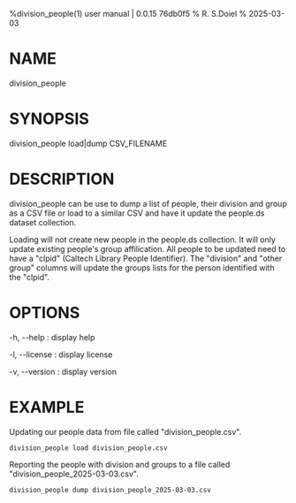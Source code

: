 %division_people(1) user manual | 0.0.15 76db0f5
% R. S.Doiel
% 2025-03-03

# NAME

division_people

# SYNOPSIS

division_people load|dump CSV_FILENAME

# DESCRIPTION

division_people can be use to dump a list of people, their division and group
as a CSV file or load to a similar CSV and have it update the people.ds
dataset collection.

Loading will not create new people in the people.ds collection. It will only
update existing people's group affilication. All people to be updated need
to have a "clpid" (Caltech Library People Identifier).  The "division" and
"other group" columns will update the groups lists for the person identified
with the "clpid".

# OPTIONS

-h, --help
: display help

-l, --license
: display license

-v, --version
: display version

# EXAMPLE

Updating our people data from file called "division_people.csv".

~~~
division_people load division_people.csv
~~~

Reporting the people with division and groups to a file
called "division_people_2025-03-03.csv".

~~~
division_people dump division_people_2025-03-03.csv
~~~

